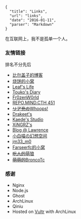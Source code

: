 ```
{
  "title": "Links",
  "url": "links",
  "date": "2016-01-11",
  "parser": "Markdown"
}
```

在互联网上，我不是孤单一个人。

### 友情链接

排名不分先后

* [比尔盖子的博客](https://biergaizi.info)
* [烧饼的小窝](http://feng.moe)
* [Leaf's Life](https://harrychen.xyz)
* [Touko's Diary](https://touko.moe)
* [Fr0zenW0rld](https://bismarck.moe)
* [REPO.MIND.CTH 451](https://cth451.tk)
* [~~リア充の~~Whoops!](http://whoops.io/)
* [Drakeet's](http://drakeet.me)
* [Kaede's Studio](http://kaedea.com)
* [XiNGRZ's](http://xingrz.me)
* [Blog @ Lawrence](https://lawrencexs.xyz)
* [小白喵の幻想空间](https://nekoyu.cc)
* [jm33_m0](https://jm33.me)
* [Farseerfc的小窝](https://farseerfc.me/zhs/)
* [~~吃人的~~萌狼](https://blog.yoitsu.moe)
* [~~萌萌的~~BroncoTc](https://blog.broncotc.com/)

### 感谢

* Nginx
* Node.js
* Ghost
* ArchLinux
* Qiniu
* Hosted on [Vultr](http://www.vultr.com/?ref=6907742) with ArchLinux